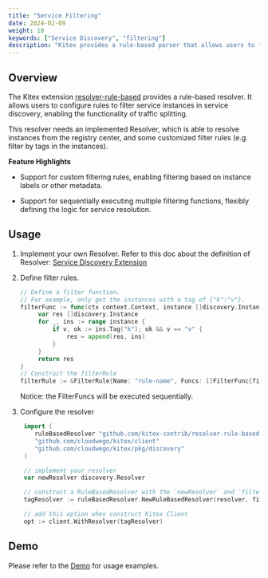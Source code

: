```yaml
---
title: "Service Filtering"
date: 2024-02-09
weight: 10
keywords: ["Service Discovery", "filtering"]
description: "Kitex provides a rule-based parser that allows users to filter service instances."
---
```


## Overview

The Kitex extension [resolver-rule-based](https://github.com/kitex-contrib/resolver-rule-based) provides a rule-based resolver. It allows users to configure rules to filter service instances in service discovery, enabling the functionality of traffic splitting.

This resolver needs an implemented Resolver, which is able to resolve instances from the registry center, and some customized filter rules (e.g. filter by tags in the instances).

**Feature Highlights**

- Support for custom filtering rules, enabling filtering based on instance labels or other metadata.

- Support for sequentially executing multiple filtering functions, flexibly defining the logic for service resolution.

## Usage

1. Implement your own Resolver. Refer to this doc about the definition of Resolver: [Service Discovery Extension](/docs/kitex/tutorials/framework-exten/service_discovery/)

2. Define filter rules.

   ```go
   // Define a filter function.
   // For example, only get the instances with a tag of {"k":"v"}.
   filterFunc := func(ctx context.Context, instance []discovery.Instance) []discovery.Instance {
        var res []discovery.Instance
        for _, ins := range instance {
            if v, ok := ins.Tag("k"); ok && v == "v" {
                res = append(res, ins)
            }
        }
        return res
   }
   // Construct the filterRule
   filterRule := &FilterRule{Name: "rule-name", Funcs: []FilterFunc{filterFunc}}
   ```

   Notice: the FilterFuncs will be executed sequentially.

3. Configure the resolver

   ```go
    import (
       ruleBasedResolver "github.com/kitex-contrib/resolver-rule-based"
       "github.com/cloudwego/kitex/client"
       "github.com/cloudwego/kitex/pkg/discovery"
    )

    // implement your resolver
    var newResolver discovery.Resolver

    // construct a RuleBasedResolver with the `newResolver` and `filterRule`
    tagResolver := ruleBasedResolver.NewRuleBasedResolver(resolver, filterRule)

    // add this option when construct Kitex Client
    opt := client.WithResolver(tagResolver)
   ```

## Demo

Please refer to the [Demo](https://github.com/kitex-contrib/resolver-rule-based/tree/main/demo) for usage examples.
